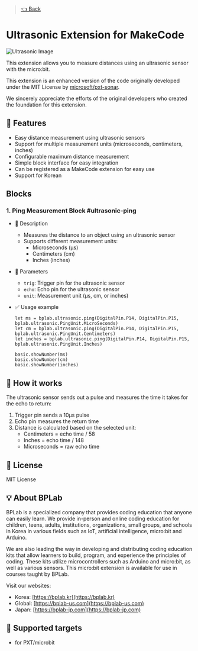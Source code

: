> [👈 Back](../README.md)

# Ultrasonic Extension for MakeCode

![Ultrasonic Image](./icon.png)

This extension allows you to measure distances using an ultrasonic sensor with the micro:bit.

This extension is an enhanced version of the code originally developed under the MIT License by [microsoft/pxt-sonar](https://github.com/microsoft/pxt-sonar.git).

We sincerely appreciate the efforts of the original developers who created the foundation for this extension.

## 🚀 Features

- Easy distance measurement using ultrasonic sensors
- Support for multiple measurement units (microseconds, centimeters, inches)
- Configurable maximum distance measurement
- Simple block interface for easy integration
- Can be registered as a MakeCode extension for easy use
- Support for Korean

## Blocks

### 1. Ping Measurement Block #ultrasonic-ping

- 🔹 Description

  - Measures the distance to an object using an ultrasonic sensor
  - Supports different measurement units:
    - Microseconds (μs)
    - Centimeters (cm)
    - Inches (inches)

- 🔹 Parameters

  - `trig`: Trigger pin for the ultrasonic sensor
  - `echo`: Echo pin for the ultrasonic sensor
  - `unit`: Measurement unit (μs, cm, or inches)

- ✅ Usage example

  ```blocks
  let ms = bplab.ultrasonic.ping(DigitalPin.P14, DigitalPin.P15, bplab.ultrasonic.PingUnit.MicroSeconds)
  let cm = bplab.ultrasonic.ping(DigitalPin.P14, DigitalPin.P15, bplab.ultrasonic.PingUnit.Centimeters)
  let inches = bplab.ultrasonic.ping(DigitalPin.P14, DigitalPin.P15, bplab.ultrasonic.PingUnit.Inches)

  basic.showNumber(ms)
  basic.showNumber(cm)
  basic.showNumber(inches)
  ```

## 🔧 How it works

The ultrasonic sensor sends out a pulse and measures the time it takes for the echo to return:

1. Trigger pin sends a 10μs pulse
2. Echo pin measures the return time
3. Distance is calculated based on the selected unit:
   - Centimeters = echo time / 58
   - Inches = echo time / 148
   - Microseconds = raw echo time

## 📜 License

MIT License

## 💡 About BPLab

BPLab is a specialized company that provides coding education that anyone can easily learn. We provide in-person and online coding education for children, teens, adults, institutions, organizations, small groups, and schools in Korea in various fields such as IoT, artificial intelligence, micro:bit and Arduino.

We are also leading the way in developing and distributing coding education kits that allow learners to build, program, and experience the principles of coding. These kits utilize microcontrollers such as Arduino and micro:bit, as well as various sensors. This micro:bit extension is available for use in courses taught by BPLab.

Visit our websites:

- Korea: [https://bplab.kr](https://bplab.kr)
- Global: [https://bplab-us.com](https://bplab-us.com)
- Japan: [https://bplab-jp.com](https://bplab-jp.com)

## 📍 Supported targets

- for PXT/microbit

<script src="https://makecode.com/gh-pages-embed.js"></script><script>makeCodeRender("{{ site.makecode.home_url }}", "{{ site.github.owner_name }}/{{ site.github.repository_name }}");</script>

